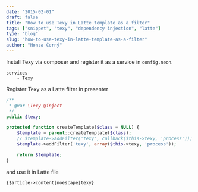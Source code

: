 ```yaml
---
date: "2015-02-01"
draft: false
title: "How to use Texy in Latte template as a filter"
tags: ["snippet", "texy", "dependency injection", "latte"]
type: "blog"
slug: "how-to-use-texy-in-latte-template-as-a-filter"
author: "Honza Černý"
---
```


Install Texy via composer and register it as a service in `config.neon`.

```neon
services
	- Texy
```

Register Texy as a Latte filter in presenter

```php
/**
 * @var \Texy @inject
 */
public $texy;

protected function createTemplate($class = NULL) {
	$template = parent::createTemplate($class);
	// $template->addFilter('texy', callback($this->texy, 'process')); // old php
	$template->addFilter('texy', array($this->texy, 'process'));

	return $template;
}
```

and use it in Latte file

```latte
{$article->content|noescape|texy}
```
